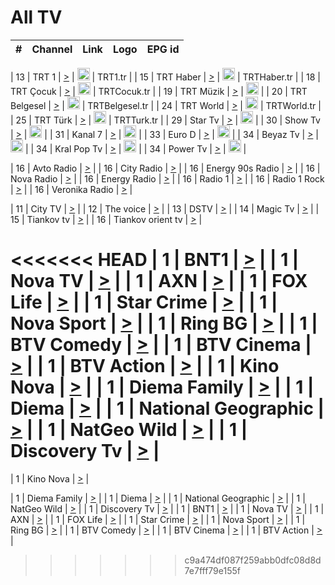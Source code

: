 <h1>All TV</h1>

| #   | Channel        | Link  | Logo | EPG id |
|:---:|:--------------:|:-----:|:----:|:------:|

| 13  | TRT 1            | [>](https://tv-trt1.medya.trt.com.tr/master.m3u8) | <img height="20" src="https://i.imgur.com/j786OLG.png"/> | TRT1.tr |
| 15  | TRT Haber        | [>](https://tv-trthaber.medya.trt.com.tr/master.m3u8) | <img height="20" src="https://i.imgur.com/OVfo8Ab.png"/> | TRTHaber.tr |
| 18  | TRT Çocuk        | [>](https://tv-trtcocuk.medya.trt.com.tr/master.m3u8) | <img height="20" src="https://i.imgur.com/QLFmD6d.png"/> | TRTCocuk.tr |
| 19  | TRT Müzik        | [>](https://tv-trtmuzik.medya.trt.com.tr/master.m3u8) | <img height="20" src="https://i.imgur.com/fIVFCEd.png"/> |
| 20  | TRT Belgesel     | [>](https://tv-trtbelgesel.medya.trt.com.tr/master.m3u8) | <img height="20" src="https://i.imgur.com/MGO87pe.png"/> | TRTBelgesel.tr |
| 24  | TRT World        | [>](https://tv-trtworld.medya.trt.com.tr/master.m3u8) | <img height="20" src="https://i.imgur.com/JEA2xpv.png"/> | TRTWorld.tr |
| 25  | TRT Türk         | [>](https://tv-trtturk.medya.trt.com.tr/master.m3u8) | <img height="20" src="https://i.imgur.com/OSTOQNw.png"/> | TRTTurk.tr |
| 29  | Star Tv   | [>](https://dogus-live.daioncdn.net/startv/startv_360p.m3u8) | <img height="20" src="https://i.imgur.com/IebUZx1.png"/> |
| 30  | Show Tv     | [>](https://ciner-live.daioncdn.net/showtv/showtv.m3u8) | <img height="20" src="https://i.imgur.com/IebUZx1.png"/> |
| 31  | Kanal 7     | [>](https://kanal7-live.daioncdn.net/kanal7/kanal7.m3u8) | <img height="20" src="https://i.imgur.com/IebUZx1.png"/> |
| 33  | Euro D    | [>](https://www.youtube.com/user/KanalD/live) | <img height="20" src="https://i.imgur.com/IebUZx1.png"/> |
| 34  | Beyaz Tv     | [>](https://beyaztv-live.daioncdn.net/beyaztv/beyaztv.m3u8) | <img height="20" src="https://i.imgur.com/IebUZx1.png"/> |
| 34  | Kral Pop Tv     | [>](https://www.youtube.com/watch?v=GuFTuKoXepw) | <img height="20" src="https://i.imgur.com/IebUZx1.png"/> |
| 34  | Power Tv     | [>](https://livetv.powerapp.com.tr/powerTV/powerhd.smil/chunklist.m3u8) | <img height="20" src="https://i.imgur.com/IebUZx1.png"/> |

| 16  | Avto Radio | [>](http://stream.metacast.eu/avtoradio.mp3.m3u) |
| 16  | City Radio | [>](http://stream.metacast.eu/city.aac.m3u) |
| 16  | Energy 90s Radio | [>](http://stream.metacast.eu/energy-90s.m3u) |
| 16  | Nova Radio | [>](http://stream.metacast.eu/nova.aac.m3u) |
| 16  | Energy Radio | [>](http://stream.metacast.eu/nrj.aac.m3u) |
| 16  | Radio 1 | [>](http://stream.metacast.eu/radio1.aac.m3u) |
| 16  | Radio 1 Rock | [>](http://stream.metacast.eu/radio1rock.aac.m3u) |
| 16  | Veronika Radio | [>](http://stream.metacast.eu/veronika.aac.m3u) |

| 11  | City TV | [>](https://tv.city.bg/play/tshls/citytv/index.m3u8) |
| 12  | The voice | [>](https://bss1.neterra.tv/thevoice/thevoice.m3u8) |
| 13  | DSTV | [>](http://46.249.95.140:8081/hls/data.m3u8) |
| 14  | Magic Tv | [>](https://bss1.neterra.tv/magictv/magictv.m3u8) |
| 15  | Tiankov tv | [>](https://streamer103.neterra.tv/tiankov-folk/live.m3u8) |
| 16  | Tiankov orient tv | [>](https://streamer103.neterra.tv/tiankov-orient/live.m3u8) |

<<<<<<< HEAD
| 1 | BNT1 | [>](https://ymkaya.xyz:13730/tv/bnt1/playlist.m3u8?wmsAuthSign=c2VydmVyX3RpbWU9Mi8yNC8yMDI1IDEwOjExOjQ5IEFNJmhhc2hfdmFsdWU9NlJMKzBqdTRZeWl5b1NqdG1ETkJ3UT09JnZhbGlkbWludXRlcz02MA==) |
| 1 | Nova TV | [>](https://ymkaya.xyz:13730/tv/novatv/playlist.m3u8?wmsAuthSign=c2VydmVyX3RpbWU9Mi8yNC8yMDI1IDEwOjEyOjAwIEFNJmhhc2hfdmFsdWU9RUtQbmwxc1BZL3hyaXA5TUNVSUUyQT09JnZhbGlkbWludXRlcz02MA==) |
| 1 | AXN | [>](https://ymkaya.xyz:13730/tv/axn/playlist.m3u8?wmsAuthSign=c2VydmVyX3RpbWU9Mi8yNC8yMDI1IDEwOjEyOjEwIEFNJmhhc2hfdmFsdWU9Q1N3cm96TS9XMU10Z3BCOE1mYjRmUT09JnZhbGlkbWludXRlcz02MA==) |
| 1 | FOX Life | [>](https://ymkaya.xyz:13730/tv/foxlife/playlist.m3u8?wmsAuthSign=c2VydmVyX3RpbWU9Mi8yNC8yMDI1IDEwOjEyOjIwIEFNJmhhc2hfdmFsdWU9aDQyMDNoUGJ2dnZTc3JWSVdhRnh4QT09JnZhbGlkbWludXRlcz02MA==) |
| 1 | Star Crime | [>](https://ymkaya.xyz:13730/tv/foxcrime/playlist.m3u8?wmsAuthSign=c2VydmVyX3RpbWU9Mi8yNC8yMDI1IDEwOjEyOjMwIEFNJmhhc2hfdmFsdWU9QmU3Y3RQLzlubkJsNWhMVnhrUEVsZz09JnZhbGlkbWludXRlcz02MA==) |
| 1 | Nova Sport | [>](https://ymkaya.xyz:13730/tv/novasport/playlist.m3u8?wmsAuthSign=c2VydmVyX3RpbWU9Mi8yNC8yMDI1IDEwOjEyOjQxIEFNJmhhc2hfdmFsdWU9N1ZBQmdQREU3dzJackFPWlpDbWZudz09JnZhbGlkbWludXRlcz02MA==) |
| 1 | Ring BG | [>](https://ymkaya.xyz:13730/tv/ringbg/playlist.m3u8?wmsAuthSign=c2VydmVyX3RpbWU9Mi8yNC8yMDI1IDEwOjEyOjUxIEFNJmhhc2hfdmFsdWU9YTFYb0U1MW1UYWpVWlpDa1NsdE5CQT09JnZhbGlkbWludXRlcz02MA==) |
| 1 | BTV Comedy | [>](https://ymkaya.xyz:13730/tv/btvcomedy/playlist.m3u8?wmsAuthSign=c2VydmVyX3RpbWU9Mi8yNC8yMDI1IDEwOjEzOjAxIEFNJmhhc2hfdmFsdWU9aHpqY0ZlN1FhdU1NVjN3b2VsN1VaQT09JnZhbGlkbWludXRlcz02MA==) |
| 1 | BTV Cinema | [>](https://ymkaya.xyz:13730/tv/btvcinema/playlist.m3u8?wmsAuthSign=c2VydmVyX3RpbWU9Mi8yNC8yMDI1IDEwOjEzOjExIEFNJmhhc2hfdmFsdWU9QmVHWTZIL3R1VGpXc1pjN0hyVWt6dz09JnZhbGlkbWludXRlcz02MA==) |
| 1 | BTV Action | [>](https://ymkaya.xyz:13730/tv/btvaction/playlist.m3u8?wmsAuthSign=c2VydmVyX3RpbWU9Mi8yNC8yMDI1IDEwOjEzOjIxIEFNJmhhc2hfdmFsdWU9NnBnd0xWMHVBc21zRUlQTklyL1VIdz09JnZhbGlkbWludXRlcz02MA==) |
| 1 | Kino Nova | [>](https://ymkaya.xyz:13730/tv/kinonova/playlist.m3u8?wmsAuthSign=c2VydmVyX3RpbWU9Mi8yNC8yMDI1IDEwOjEzOjMxIEFNJmhhc2hfdmFsdWU9Vi9xMHZJdnI4UzlySDVNa2tLTnRqZz09JnZhbGlkbWludXRlcz02MA==) |
| 1 | Diema Family | [>](https://ymkaya.xyz:13730/tv/diemafamily/playlist.m3u8?wmsAuthSign=c2VydmVyX3RpbWU9Mi8yNC8yMDI1IDEwOjEzOjQxIEFNJmhhc2hfdmFsdWU9WXRQd3dyTzFyT3JaN2Y1VkZLdFNmdz09JnZhbGlkbWludXRlcz02MA==) |
| 1 | Diema | [>](https://ymkaya.xyz:13730/tv/diema/playlist.m3u8?wmsAuthSign=c2VydmVyX3RpbWU9Mi8yNC8yMDI1IDEwOjE0OjM1IEFNJmhhc2hfdmFsdWU9ckZIdmUyYVFPT3Y2VU9PTTBsS1UwZz09JnZhbGlkbWludXRlcz02MA==) |
| 1 | National Geographic | [>](https://ymkaya.xyz:13730/tv/natgeo/playlist.m3u8?wmsAuthSign=c2VydmVyX3RpbWU9Mi8yNC8yMDI1IDEwOjE0OjQ1IEFNJmhhc2hfdmFsdWU9dlJTWVEyOW5UNDNidjdVbEJyMjkzUT09JnZhbGlkbWludXRlcz02MA==) |
| 1 | NatGeo Wild | [>](https://ymkaya.xyz:13730/tv/natgeowild/playlist.m3u8?wmsAuthSign=c2VydmVyX3RpbWU9Mi8yNC8yMDI1IDEwOjE0OjU1IEFNJmhhc2hfdmFsdWU9b1IzWlRsbDRLV3FsRk5QSWoyajh5UT09JnZhbGlkbWludXRlcz02MA==) |
| 1 | Discovery Tv | [>](https://ymkaya.xyz:13730/tv/discovery/playlist.m3u8?wmsAuthSign=c2VydmVyX3RpbWU9Mi8yNC8yMDI1IDEwOjE1OjA1IEFNJmhhc2hfdmFsdWU9NDJheHBuaGJ6VFpVdWdUUDQvbVhhdz09JnZhbGlkbWludXRlcz02MA==) |
=======


| 1 | Kino Nova | [>](https://ymkaya.xyz:11336/tv/kinonova/playlist.m3u8?wmsAuthSign=c2VydmVyX3RpbWU9MS8yLzIwMjUgNDo0MDoyMCBBTSZoYXNoX3ZhbHVlPWlFS1FrWEtMMVRFM3l5YklUWUJQUHc9PSZ2YWxpZG1pbnV0ZXM9NjA=) |

| 1 | Diema Family | [>](https://ymkaya.xyz:11336/tv/diemafamily/playlist.m3u8?wmsAuthSign=c2VydmVyX3RpbWU9MS8yLzIwMjUgNDo0MDozMCBBTSZoYXNoX3ZhbHVlPUVUaTVKTldvZTF5WVVCM0YwL21kaXc9PSZ2YWxpZG1pbnV0ZXM9NjA=) |
| 1 | Diema | [>](https://ymkaya.xyz:11336/tv/diema/playlist.m3u8?wmsAuthSign=c2VydmVyX3RpbWU9MS8yLzIwMjUgNDo0MDo0MCBBTSZoYXNoX3ZhbHVlPVlYMWVJT2NuUjNpUTBsaytEUFFOS2c9PSZ2YWxpZG1pbnV0ZXM9NjA=) |
| 1 | National Geographic | [>](https://ymkaya.xyz:11336/tv/natgeo/playlist.m3u8?wmsAuthSign=c2VydmVyX3RpbWU9MS8yLzIwMjUgNDo0MTo0MSBBTSZoYXNoX3ZhbHVlPTJQTlVmcG5nYWx0M013eUhGRGxnd0E9PSZ2YWxpZG1pbnV0ZXM9NjA=) |
| 1 | NatGeo Wild | [>](https://ymkaya.xyz:11336/tv/natgeowild/playlist.m3u8?wmsAuthSign=c2VydmVyX3RpbWU9MS8yLzIwMjUgNDo0MTo1MSBBTSZoYXNoX3ZhbHVlPVl1OXZaTTliN0hGWEN3eDBYd1duNkE9PSZ2YWxpZG1pbnV0ZXM9NjA=) |
| 1 | Discovery Tv | [>](https://ymkaya.xyz:11336/tv/discovery/playlist.m3u8?wmsAuthSign=c2VydmVyX3RpbWU9MS8yLzIwMjUgNDo0MjowMSBBTSZoYXNoX3ZhbHVlPWtBQmdLNlY2RmQwWElzMVYzSDJyVkE9PSZ2YWxpZG1pbnV0ZXM9NjA=) |
| 1 | BNT1 | [>](https://ymkaya.xyz:11336/tv/bnt1/playlist.m3u8?wmsAuthSign=c2VydmVyX3RpbWU9MS8yLzIwMjUgNDozODozOCBBTSZoYXNoX3ZhbHVlPVVrMVlRQXpJWlhYeUh6ZFVpSC9NMUE9PSZ2YWxpZG1pbnV0ZXM9NjA=) |
| 1 | Nova TV | [>](https://ymkaya.xyz:11336/tv/novatv/playlist.m3u8?wmsAuthSign=c2VydmVyX3RpbWU9MS8yLzIwMjUgNDozODo0OCBBTSZoYXNoX3ZhbHVlPUVxQjh1a0ZzYkVGZU8zZDFGTzdreVE9PSZ2YWxpZG1pbnV0ZXM9NjA=) |
| 1 | AXN | [>](https://ymkaya.xyz:11336/tv/axn/playlist.m3u8?wmsAuthSign=c2VydmVyX3RpbWU9MS8yLzIwMjUgNDozODo1OCBBTSZoYXNoX3ZhbHVlPUpkWStGY1hkNXhaOVpPZ0thQ0FZL3c9PSZ2YWxpZG1pbnV0ZXM9NjA=) |
| 1 | FOX Life | [>](https://ymkaya.xyz:11336/tv/foxlife/playlist.m3u8?wmsAuthSign=c2VydmVyX3RpbWU9MS8yLzIwMjUgNDozOToxMCBBTSZoYXNoX3ZhbHVlPWt1ZDc1T3AzYlZDTjJnSy9TU0xJZlE9PSZ2YWxpZG1pbnV0ZXM9NjA=) |
| 1 | Star Crime | [>](https://ymkaya.xyz:11336/tv/foxcrime/playlist.m3u8?wmsAuthSign=c2VydmVyX3RpbWU9MS8yLzIwMjUgNDozOToyMCBBTSZoYXNoX3ZhbHVlPXIwVU45Nm9FR1l2enNkTG9TanBxbmc9PSZ2YWxpZG1pbnV0ZXM9NjA=) |
| 1 | Nova Sport | [>](https://ymkaya.xyz:11336/tv/novasport/playlist.m3u8?wmsAuthSign=c2VydmVyX3RpbWU9MS8yLzIwMjUgNDozOTozMCBBTSZoYXNoX3ZhbHVlPXlSZ0UxazVaM0xhSmc0NmR4T0c1T2c9PSZ2YWxpZG1pbnV0ZXM9NjA=) |
| 1 | Ring BG | [>](https://ymkaya.xyz:11336/tv/ringbg/playlist.m3u8?wmsAuthSign=c2VydmVyX3RpbWU9MS8yLzIwMjUgNDozOTo0MCBBTSZoYXNoX3ZhbHVlPTR4aUlFNHVUYWN4enY1WkVuOFZma2c9PSZ2YWxpZG1pbnV0ZXM9NjA=) |
| 1 | BTV Comedy | [>](https://ymkaya.xyz:11336/tv/btvcomedy/playlist.m3u8?wmsAuthSign=c2VydmVyX3RpbWU9MS8yLzIwMjUgNDozOTo1MCBBTSZoYXNoX3ZhbHVlPUtrMTJ2RHNTTUU1RFp1ZkVOdXFSK3c9PSZ2YWxpZG1pbnV0ZXM9NjA=) |
| 1 | BTV Cinema | [>](https://ymkaya.xyz:11336/tv/btvcinema/playlist.m3u8?wmsAuthSign=c2VydmVyX3RpbWU9MS8yLzIwMjUgNDozOTo1OSBBTSZoYXNoX3ZhbHVlPTZWcU9FZW56cG1NM1lrYy8xNE5NeHc9PSZ2YWxpZG1pbnV0ZXM9NjA=) |
| 1 | BTV Action | [>](https://ymkaya.xyz:11336/tv/btvaction/playlist.m3u8?wmsAuthSign=c2VydmVyX3RpbWU9MS8yLzIwMjUgNDo0MDoxMCBBTSZoYXNoX3ZhbHVlPUlDd0ErRkZVWThyMVZwR3c2REdGZ3c9PSZ2YWxpZG1pbnV0ZXM9NjA=) |
>>>>>>> c9a474df087f259abb0dfc08d8d7e7fff79e155f
